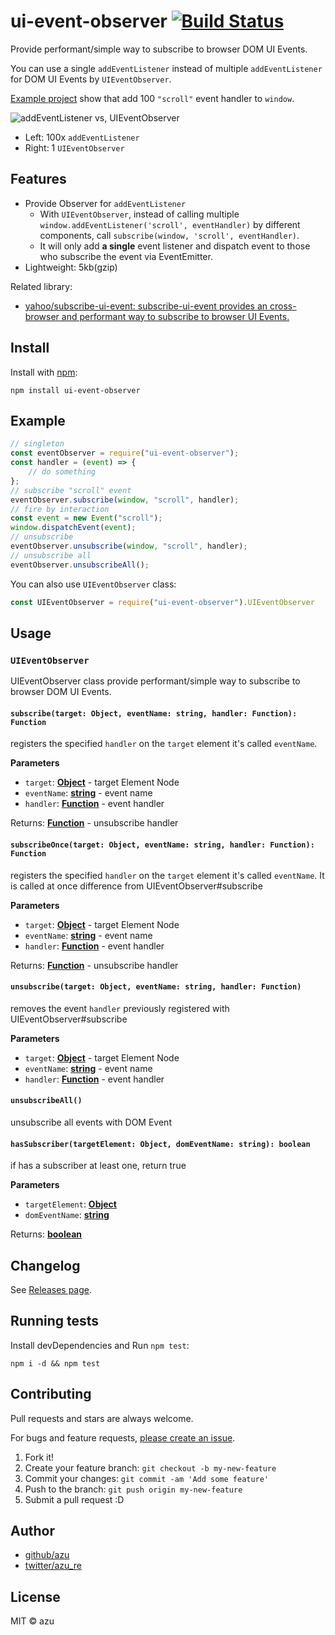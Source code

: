 # ui-event-observer [![Build Status](https://travis-ci.org/azu/ui-event-observer.svg?branch=master)](https://travis-ci.org/azu/ui-event-observer)

Provide performant/simple way to subscribe to browser DOM UI Events.

You can use a single `addEventListener` instead of multiple `addEventListener` for DOM UI Events by `UIEventObserver`.

[Example project](example/) show that add 100 `"scroll"` event handler to `window`.

![addEventListener vs, UIEventObserver](https://monosnap.com/file/0L7z5AvZcuLKbCHxqB4sTU8TjRK0pk.png)

- Left: 100x `addEventListener`
- Right: 1 `UIEventObserver`

## Features

- Provide Observer for `addEventListener`
  - With `UIEventObserver`, instead of calling multiple `window.addEventListener('scroll', eventHandler)` by different components, call `subscribe(window, 'scroll', eventHandler)`.
  - It will only add **a single** event listener and dispatch event to those who subscribe the event via EventEmitter.
- Lightweight: 5kb(gzip)

Related library:

- [yahoo/subscribe-ui-event: subscribe-ui-event provides an cross-browser and performant way to subscribe to browser UI Events.](https://github.com/yahoo/subscribe-ui-event "yahoo/subscribe-ui-event: subscribe-ui-event provides an cross-browser and performant way to subscribe to browser UI Events.")

## Install

Install with [npm](https://www.npmjs.com/):

    npm install ui-event-observer

## Example

```js
// singleton
const eventObserver = require("ui-event-observer");
const handler = (event) => {
    // do something
};
// subscribe "scroll" event
eventObserver.subscribe(window, "scroll", handler);
// fire by interaction
const event = new Event("scroll");
window.dispatchEvent(event);
// unsubscribe
eventObserver.unsubscribe(window, "scroll", handler);
// unsubscribe all
eventObserver.unsubscribeAll();
```

You can also use `UIEventObserver` class:

```js
const UIEventObserver = require("ui-event-observer").UIEventObserver
```

## Usage

### `UIEventObserver`

UIEventObserver class provide performant/simple way to subscribe to browser DOM UI Events.

#### `subscribe(target: Object, eventName: string, handler: Function): Function`

registers the specified `handler` on the `target` element it's called `eventName`.

**Parameters**

- `target`: **[Object](https://developer.mozilla.org/en-US/docs/Web/JavaScript/Reference/Global_Objects/Object)** - target Element Node
- `eventName`: **[string](https://developer.mozilla.org/en-US/docs/Web/JavaScript/Reference/Global_Objects/String)** - event name
- `handler`: **[Function](https://developer.mozilla.org/en-US/docs/Web/JavaScript/Reference/Statements/function)** - event handler

Returns: **[Function](https://developer.mozilla.org/en-US/docs/Web/JavaScript/Reference/Statements/function)** - unsubscribe handler

#### `subscribeOnce(target: Object, eventName: string, handler: Function): Function`

registers the specified `handler` on the `target` element it's called `eventName`.
It is called at once difference from UIEventObserver#subscribe

**Parameters**

- `target`: **[Object](https://developer.mozilla.org/en-US/docs/Web/JavaScript/Reference/Global_Objects/Object)** - target Element Node
- `eventName`: **[string](https://developer.mozilla.org/en-US/docs/Web/JavaScript/Reference/Global_Objects/String)** - event name
- `handler`: **[Function](https://developer.mozilla.org/en-US/docs/Web/JavaScript/Reference/Statements/function)** - event handler

Returns: **[Function](https://developer.mozilla.org/en-US/docs/Web/JavaScript/Reference/Statements/function)** - unsubscribe handler

#### `unsubscribe(target: Object, eventName: string, handler: Function)`

removes the event `handler` previously registered with UIEventObserver#subscribe

**Parameters**

- `target`: **[Object](https://developer.mozilla.org/en-US/docs/Web/JavaScript/Reference/Global_Objects/Object)** - target Element Node
- `eventName`: **[string](https://developer.mozilla.org/en-US/docs/Web/JavaScript/Reference/Global_Objects/String)** - event name
- `handler`: **[Function](https://developer.mozilla.org/en-US/docs/Web/JavaScript/Reference/Statements/function)** - event handler

#### `unsubscribeAll()`

unsubscribe all events with DOM Event

#### `hasSubscriber(targetElement: Object, domEventName: string): boolean`

if has a subscriber at least one, return true

**Parameters**

- `targetElement`: **[Object](https://developer.mozilla.org/en-US/docs/Web/JavaScript/Reference/Global_Objects/Object)**
- `domEventName`: **[string](https://developer.mozilla.org/en-US/docs/Web/JavaScript/Reference/Global_Objects/String)**

Returns: **[boolean](https://developer.mozilla.org/en-US/docs/Web/JavaScript/Reference/Global_Objects/Boolean)**

## Changelog

See [Releases page](https://github.com/azu/ui-event-observer/releases).

## Running tests

Install devDependencies and Run `npm test`:

    npm i -d && npm test

## Contributing

Pull requests and stars are always welcome.

For bugs and feature requests, [please create an issue](https://github.com/azu/ui-event-observer/issues).

1. Fork it!
2. Create your feature branch: `git checkout -b my-new-feature`
3. Commit your changes: `git commit -am 'Add some feature'`
4. Push to the branch: `git push origin my-new-feature`
5. Submit a pull request :D

## Author

- [github/azu](https://github.com/azu)
- [twitter/azu_re](https://twitter.com/azu_re)

## License

MIT © azu
